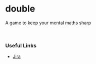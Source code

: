 # double
A game to keep your mental maths sharp

<br>

### Useful Links
* [Jira](https://jrsmiffy.atlassian.net/jira/software/projects/DBLE/boards/2)